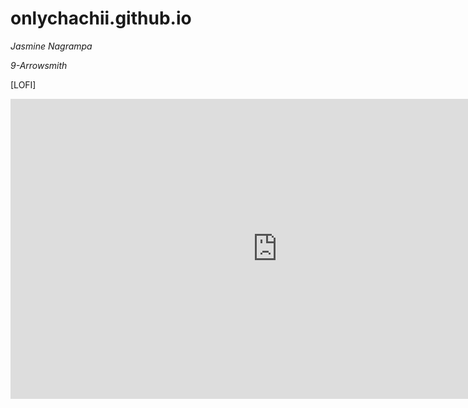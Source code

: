 # onlychachii.github.io
*Jasmine Nagrampa*


*9-Arrowsmith*


[LOFI]
<iframe width="853" height="480" src="https://www.youtube.com/embed/jfKfPfyJRdk" title="lofi hip hop radio - beats to relax/study to" frameborder="0" allow="accelerometer; autoplay; clipboard-write; encrypted-media; gyroscope; picture-in-picture; web-share" allowfullscreen></iframe>

